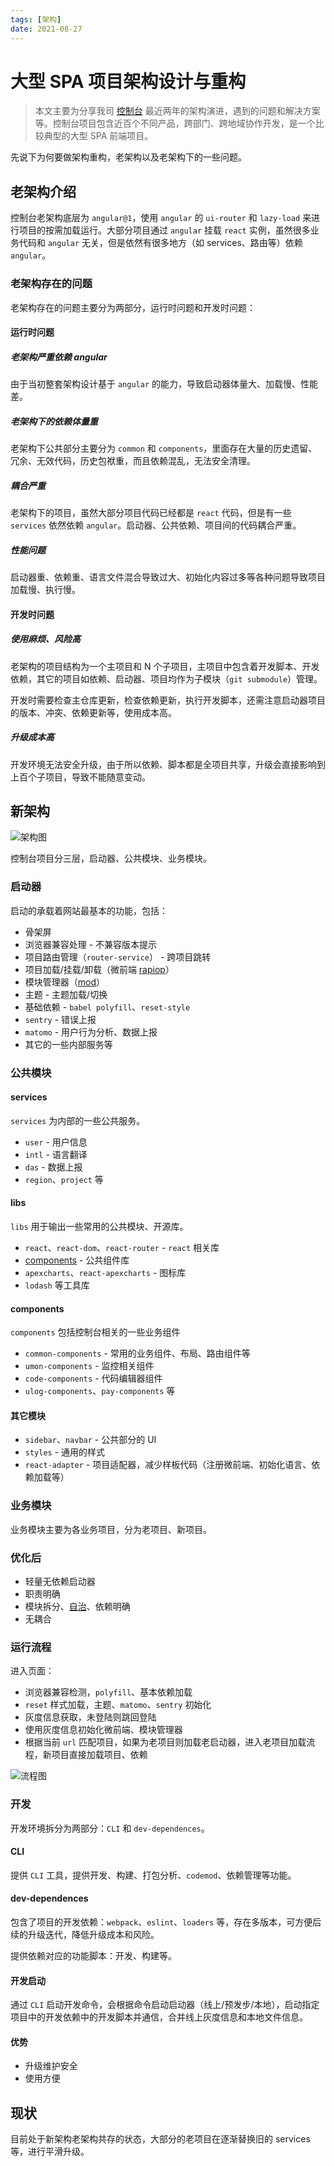 ```yaml
---
tags: [架构]
date: 2021-08-27
---
```


# 大型 SPA 项目架构设计与重构

> 本文主要为分享我司 [控制台](https://console.ucloud.cn/) 最近两年的架构演进，遇到的问题和解决方案等。控制台项目包含近百个不同产品，跨部门、跨地域协作开发，是一个比较典型的大型 SPA 前端项目。

先说下为何要做架构重构，老架构以及老架构下的一些问题。

## 老架构介绍

控制台老架构底层为 `angular@1`，使用 `angular` 的 `ui-router` 和 `lazy-load` 来进行项目的按需加载运行。大部分项目通过 `angular` 挂载 `react` 实例，虽然很多业务代码和 `angular` 无关，但是依然有很多地方（如 services、路由等）依赖 `angular`。

### 老架构存在的问题

老架构存在的问题主要分为两部分，运行时问题和开发时问题：

#### 运行时问题

##### 老架构严重依赖 angular

由于当初整套架构设计基于 `angular` 的能力，导致启动器体量大、加载慢、性能差。

##### 老架构下的依赖体量重

老架构下公共部分主要分为 `common` 和 `components`，里面存在大量的历史遗留、冗余、无效代码，历史包袱重，而且依赖混乱，无法安全清理。

##### 耦合严重

老架构下的项目，虽然大部分项目代码已经都是 `react` 代码，但是有一些 `services` 依然依赖 `angular`。启动器、公共依赖、项目间的代码耦合严重。

##### 性能问题

启动器重、依赖重、语言文件混合导致过大、初始化内容过多等各种问题导致项目加载慢、执行慢。

#### 开发时问题

##### 使用麻烦、风险高

老架构的项目结构为一个主项目和 N 个子项目，主项目中包含着开发脚本、开发依赖，其它的项目如依赖、启动器、项目均作为子模块（`git submodule`）管理。

开发时需要检查主仓库更新，检查依赖更新，执行开发脚本，还需注意启动器项目的版本、冲突、依赖更新等，使用成本高。

##### 升级成本高

开发环境无法安全升级，由于所以依赖、脚本都是全项目共享，升级会直接影响到上百个子项目，导致不能随意变动。

## 新架构

![架构图](/image/blog-2021-console-architecture-84.png)

控制台项目分三层，启动器、公共模块、业务模块。

### 启动器

启动的承载着网站最基本的功能，包括：

-   骨架屏
-   浏览器兼容处理 - 不兼容版本提示
-   项目路由管理（`router-service`） - 跨项目跳转
-   项目加载/挂载/卸载（微前端 [rapiop](https://github.com/rapiop/rapiop)）
-   模块管理器（[mod](https://rapiop.github.io/mod/#/)）
-   主题 - 主题加载/切换
-   基础依赖 - `babel polyfill`、`reset-style`
-   `sentry` - 错误上报
-   `matomo` - 用户行为分析、数据上报
-   其它的一些内部服务等

### 公共模块

#### services

`services` 为内部的一些公共服务。

-   `user` - 用户信息
-   `intl` - 语言翻译
-   `das` - 数据上报
-   `region`、`project` 等

#### libs

`libs` 用于输出一些常用的公共模块、开源库。

-   `react`、`react-dom`、`react-router` - `react` 相关库
-   [components](https://ucloud-fe.github.io/react-components/) - 公共组件库
-   `apexcharts`、`react-apexcharts` - 图标库
-   `lodash` 等工具库

#### components

`components` 包括控制台相关的一些业务组件

-   `common-components` - 常用的业务组件、布局、路由组件等
-   `umon-components` - 监控相关组件
-   `code-components` - 代码编辑器组件
-   `ulog-components`、`pay-components` 等

#### 其它模块

-   `sidebar`、`navbar` - 公共部分的 UI
-   `styles` - 通用的样式
-   `react-adapter` - 项目适配器，减少样板代码（注册微前端、初始化语言、依赖加载等）

### 业务模块

业务模块主要为各业务项目，分为老项目、新项目。

### 优化后

-   轻量无依赖启动器
-   职责明确
-   模块拆分、[自治](https://rapiop.github.io/mod/#/background?id=%e6%a8%a1%e5%9d%97%e7%9a%84%e8%87%aa%e6%88%91%e7%ae%a1%e7%90%86)、依赖明确
-   无耦合

### 运行流程

进入页面：

-   浏览器兼容检测，`polyfill`、基本依赖加载
-   `reset` 样式加载，主题、`matomo`、`sentry` 初始化
-   灰度信息获取，未登陆则跳回登陆
-   使用灰度信息初始化微前端、模块管理器
-   根据当前 `url` 匹配项目，如果为老项目则加载老启动器，进入老项目加载流程，新项目直接加载项目、依赖

![流程图](/image/blog-2021-console-architecture-49.png)

### 开发

开发环境拆分为两部分：`CLI` 和 `dev-dependences`。

#### CLI

提供 `CLI` 工具，提供开发、构建、打包分析、`codemod`、依赖管理等功能。

#### dev-dependences

包含了项目的开发依赖：`webpack`、`eslint`、`loaders` 等，存在多版本，可方便后续的升级迭代，降低升级成本和风险。

提供依赖对应的功能脚本：开发、构建等。

#### 开发启动

通过 `CLI` 启动开发命令，会根据命令启动启动器（线上/预发步/本地），启动指定项目中的开发依赖中的开发脚本并通信，合并线上灰度信息和本地文件信息。

#### 优势

-   升级维护安全
-   使用方便

## 现状

目前处于新架构老架构共存的状态，大部分的老项目在逐渐替换旧的 services 等，进行平滑升级。
